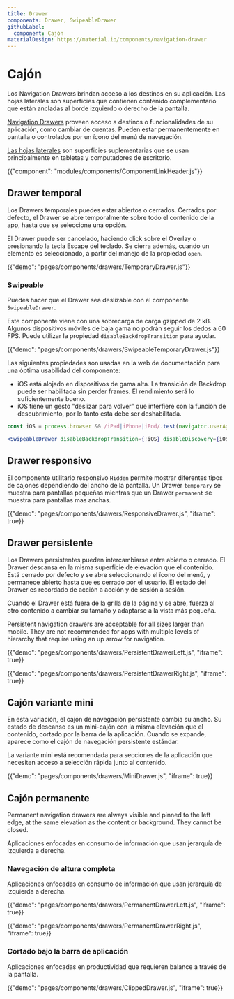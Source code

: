 ```yaml
---
title: Drawer
components: Drawer, SwipeableDrawer
githubLabel:
  component: Cajón
materialDesign: https://material.io/components/navigation-drawer
---
```


# Cajón

<p class="description">Los Navigation Drawers brindan acceso a los destinos en su aplicación. Las hojas laterales son superficies que contienen contenido complementario que están ancladas al borde izquierdo o derecho de la pantalla.</p>

[Navigation Drawers](https://material.io/design/components/navigation-drawer.html) proveen acceso a destinos o funcionalidades de su aplicación, como cambiar de cuentas. Pueden estar permanentemente en pantalla o controlados por un ícono del menú de navegación.

[Las hojas laterales](https://material.io/design/components/sheets-side.html) son superficies suplementarias que se usan principalmente en tabletas y computadores de escritorio.

{{"component": "modules/components/ComponentLinkHeader.js"}}

## Drawer temporal

Los Drawers temporales puedes estar abiertos o cerrados. Cerrados por defecto, el Drawer se abre temporalmente sobre todo el contenido de la app, hasta que se seleccione una opción.

El Drawer puede ser cancelado, haciendo click sobre el Overlay o presionando la tecla Escape del teclado. Se cierra además, cuando un elemento es seleccionado, a partir del manejo de la propiedad `open`.

{{"demo": "pages/components/drawers/TemporaryDrawer.js"}}

### Swipeable

Puedes hacer que el Drawer sea deslizable con el componente `SwipeableDrawer`.

Este componente viene con una sobrecarga de carga gzipped de 2 kB. Algunos dispositivos móviles de baja gama no podrán seguir los dedos a 60 FPS. Puede utilizar la propiedad `disableBackdropTransition` para ayudar.

{{"demo": "pages/components/drawers/SwipeableTemporaryDrawer.js"}}

Las siguientes propiedades son usadas en la web de documentación para una óptima usabilidad del componente:

- iOS está alojado en dispositivos de gama alta. La transición de Backdrop puede ser habilitada sin perder frames. El rendimiento será lo suficientemente bueno.
- iOS tiene un gesto "deslizar para volver" que interfiere con la función de descubrimiento, por lo tanto esta debe ser deshabilitada.

```jsx
const iOS = process.browser && /iPad|iPhone|iPod/.test(navigator.userAgent);

<SwipeableDrawer disableBackdropTransition={!iOS} disableDiscovery={iOS} />
```

## Drawer responsivo

El componente utilitario responsivo `Hidden` permite mostrar diferentes tipos de cajones dependiendo del ancho de la pantalla. Un Drawer `temporary` se muestra para pantallas pequeñas mientras que un Drawer `permanent` se muestra para pantallas mas anchas.

{{"demo": "pages/components/drawers/ResponsiveDrawer.js", "iframe": true}}

## Drawer persistente

Los Drawers persistentes pueden intercambiarse entre abierto o cerrado. El Drawer descansa en la misma superficie de elevación que el contenido. Está cerrado por defecto y se abre seleccionando el ícono del menú, y permanece abierto hasta que es cerrado por el usuario. El estado del Drawer es recordado de acción a acción y de sesión a sesión.

Cuando el Drawer está fuera de la grilla de la página y se abre, fuerza al otro contenido a cambiar su tamaño y adaptarse a la vista más pequeña.

Persistent navigation drawers are acceptable for all sizes larger than mobile. They are not recommended for apps with multiple levels of hierarchy that require using an up arrow for navigation.

{{"demo": "pages/components/drawers/PersistentDrawerLeft.js", "iframe": true}}

{{"demo": "pages/components/drawers/PersistentDrawerRight.js", "iframe": true}}

## Cajón variante mini

En esta variación, el cajón de navegación persistente cambia su ancho. Su estado de descanso es un mini-cajón con la misma elevación que el contenido, cortado por la barra de la aplicación. Cuando se expande, aparece como el cajón de navegación persistente estándar.

La variante mini está recomendada para secciones de la aplicación que necesiten acceso a selección rápida junto al contenido.

{{"demo": "pages/components/drawers/MiniDrawer.js", "iframe": true}}

## Cajón permanente

Permanent navigation drawers are always visible and pinned to the left edge, at the same elevation as the content or background. They cannot be closed.

Aplicaciones enfocadas en consumo de información que usan jerarquía de izquierda a derecha.

### Navegación de altura completa

Aplicaciones enfocadas en consumo de información que usan jerarquía de izquierda a derecha.

{{"demo": "pages/components/drawers/PermanentDrawerLeft.js", "iframe": true}}

{{"demo": "pages/components/drawers/PermanentDrawerRight.js", "iframe": true}}

### Cortado bajo la barra de aplicación

Aplicaciones enfocadas en productividad que requieren balance a través de la pantalla.

{{"demo": "pages/components/drawers/ClippedDrawer.js", "iframe": true}}
